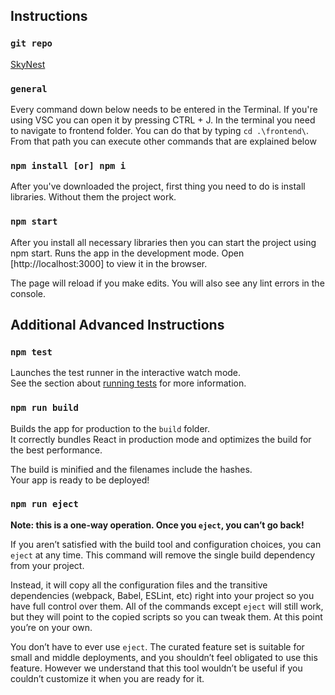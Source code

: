 ## Instructions 

### `git repo`

[SkyNest](https://github.com/JDP2022SkyNest/SkyNest)

### `general`

Every command down below needs to be entered in the Terminal.
If you're using VSC you can open it by pressing CTRL + J.
In the terminal you need to navigate to frontend folder.
You can do that by typing `cd .\frontend\`.
From that path you can execute other commands that are explained below

### `npm install [or] npm i`

After you've downloaded the project, first thing you need to do is install libraries.
Without them the project work.

### `npm start`

After you install all necessary libraries then you can start the project using npm start.
Runs the app in the development mode.
Open [http://localhost:3000] to view it in the browser.

The page will reload if you make edits.
You will also see any lint errors in the console.


## Additional Advanced Instructions

### `npm test`

Launches the test runner in the interactive watch mode.\
See the section about [running tests](https://facebook.github.io/create-react-app/docs/running-tests) for more information.

### `npm run build`

Builds the app for production to the `build` folder.\
It correctly bundles React in production mode and optimizes the build for the best performance.

The build is minified and the filenames include the hashes.\
Your app is ready to be deployed!

### `npm run eject`

**Note: this is a one-way operation. Once you `eject`, you can’t go back!**

If you aren’t satisfied with the build tool and configuration choices, you can `eject` at any time. This command will remove the single build dependency from your project.

Instead, it will copy all the configuration files and the transitive dependencies (webpack, Babel, ESLint, etc) right into your project so you have full control over them. All of the commands except `eject` will still work, but they will point to the copied scripts so you can tweak them. At this point you’re on your own.

You don’t have to ever use `eject`. The curated feature set is suitable for small and middle deployments, and you shouldn’t feel obligated to use this feature. However we understand that this tool wouldn’t be useful if you couldn’t customize it when you are ready for it.

